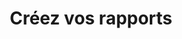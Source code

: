 ---
lang: fr
title: Créez vos rapports
image: ../static/images/cards/icon-create-contract.png
imageAlt: Test
description: Gagnez du temps, Kidola complète vos différents rapports trimestriels, mensuels, jounarliers ... Tout est prêt pour vous, du rapport de présence à votre carnet d’adresse.
---